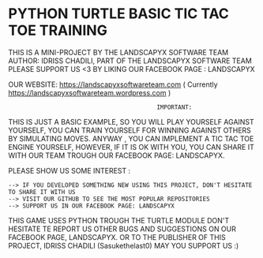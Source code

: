 # PYTHON TURTLE BASIC TIC TAC TOE TRAINING

THIS IS A MINI-PROJECT BY THE LANDSCAPYX SOFTWARE TEAM
AUTHOR: IDRISS CHADILI, PART OF THE LANDSCAPYX SOFTWARE TEAM
PLEASE SUPPORT US <3 BY LIKING OUR FACEBOOK PAGE : LANDSCAPYX

OUR WEBSITE: https://landscapyxsoftwareteam.com ( Currently https://landscapyxsoftwareteam.wordpress.com )


                                              IMPORTANT:
                                              
THIS IS JUST A BASIC EXAMPLE, SO YOU WILL PLAY YOURSELF AGAINST YOURSELF, YOU CAN TRAIN YOURSELF FOR WINNING AGAINST OTHERS BY
SIMULATING MOVES. ANYWAY , YOU CAN IMPLEMENT A TIC TAC TOE ENGINE YOURSELF, HOWEVER, IF IT IS OK WITH YOU, YOU CAN SHARE IT WITH OUR
TEAM TROUGH OUR FACEBOOK PAGE: LANDSCAPYX. 

PLEASE SHOW US SOME INTEREST :

    --> IF YOU DEVELOPED SOMETHING NEW USING THIS PROJECT, DON'T HESITATE TO SHARE IT WITH US
    --> VISIT OUR GITHUB TO SEE THE MOST POPULAR REPOSITORIES
    --> SUPPORT US IN OUR FACEBOOK PAGE: LANDSCAPYX
    
    

THIS GAME USES PYTHON TROUGH THE TURTLE MODULE
DON'T HESITATE TE REPORT US OTHER BUGS AND SUGGESTIONS ON OUR FACEBOOK PAGE, LANDSCAPYX. OR TO THE PUBLISHER OF THIS PROJECT, IDRISS CHADILI (Sasukethelast0)
MAY YOU SUPPORT US :)
